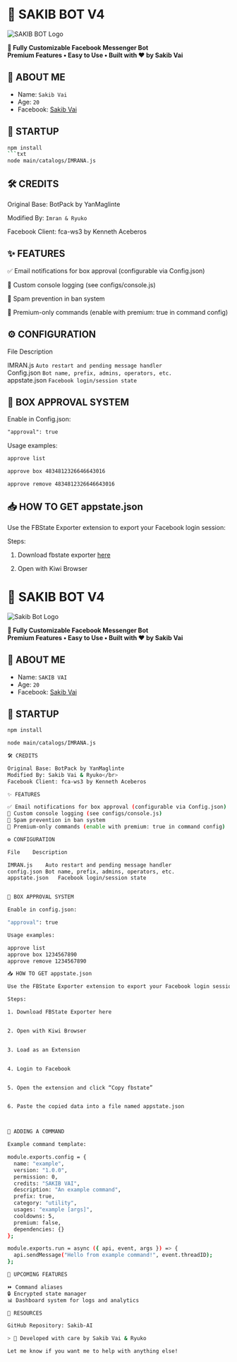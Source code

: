 # 🤖 SAKIB BOT V4

![SAKIB BOT Logo]((https://github.com/vaisakib89/Sakib-ai/blob/main/20250804_160709.png))

**🌟 Fully Customizable Facebook Messenger Bot**  
**Premium Features • Easy to Use • Built with ❤️ by Sakib Vai**

## 👤 ABOUT ME

- Name: ```Sakib Vai```</br> 
- Age: ```20```</br>  
- Facebook: [Sakib Vai](https://www.facebook.com/s.a.k.i.b.tsu.863539)</br>

## 🚀 STARTUP

```bash
npm install
```txt
node main/catalogs/IMRANA.js
```
## 🛠️ CREDITS

Original Base: BotPack by YanMaglinte

Modified By: ```Imran & Ryuko```</br>

Facebook Client: fca-ws3 by Kenneth Aceberos

## ✨ FEATURES

✅ Email notifications for box approval (configurable via Config.json)

🔧 Custom console logging (see configs/console.js)

🚫 Spam prevention in ban system

💎 Premium-only commands (enable with premium: true in command config)


## ⚙️ CONFIGURATION

File	Description

IMRAN.js	```Auto restart and pending message handler```</br>
Config.json	```Bot name, prefix, admins, operators, etc.```</br>
appstate.json ```Facebook login/session state```</br>


## 🔐 BOX APPROVAL SYSTEM

Enable in Config.json:

```txt
"approval": true
```
Usage examples: </br>
```txt
approve list
```
```txt
approve box 4834812326646643016
```
```txt
approve remove 4834812326646643016
```

## 📥 HOW TO GET appstate.json

Use the FBState Exporter extension to export your Facebook login session:

Steps:

1. Download fbstate exporter [here](https://drive.google.com/file/d/1peKwJz_QNrTIj7LY5V2h000rZtjSHiA8/view?usp=drivesdk)</br>


2. Open with Kiwi Browser


# 🤖 SAKIB BOT V4

![Sakib Bot Logo](https://raw.githubusercontent.com/vaisakib89/Sakib-ai/main/20250804_160709.png)

**🌟 Fully Customizable Facebook Messenger Bot**  
**Premium Features • Easy to Use • Built with ❤️ by Sakib Vai**

## 👤 ABOUT ME

- Name: ```SAKIB VAI```</br> 
- Age: ```20```</br>  
- Facebook: [Sakib Vai](https://www.facebook.com/s.a.k.i.b.tsu.863539)</br>

## 🚀 STARTUP

```bash
npm install

node main/catalogs/IMRANA.js

🛠️ CREDITS

Original Base: BotPack by YanMaglinte
Modified By: Sakib Vai & Ryuko</br>
Facebook Client: fca-ws3 by Kenneth Aceberos

✨ FEATURES

✅ Email notifications for box approval (configurable via Config.json)
🔧 Custom console logging (see configs/console.js)
🚫 Spam prevention in ban system
💎 Premium-only commands (enable with premium: true in command config)

⚙️ CONFIGURATION

File	Description

IMRAN.js	Auto restart and pending message handler
config.json	Bot name, prefix, admins, operators, etc.
appstate.json	Facebook login/session state


🔐 BOX APPROVAL SYSTEM

Enable in config.json:

"approval": true

Usage examples:

approve list
approve box 1234567890
approve remove 1234567890

📥 HOW TO GET appstate.json

Use the FBState Exporter extension to export your Facebook login session:

Steps:

1. Download FBState Exporter here


2. Open with Kiwi Browser


3. Load as an Extension


4. Login to Facebook


5. Open the extension and click “Copy fbstate”


6. Paste the copied data into a file named appstate.json



🧠 ADDING A COMMAND

Example command template:

module.exports.config = {
  name: "example",
  version: "1.0.0",
  permission: 0,
  credits: "SAKIB VAI",
  description: "An example command",
  prefix: true,
  category: "utility",
  usages: "example [args]",
  cooldowns: 5,
  premium: false,
  dependencies: {}
};

module.exports.run = async ({ api, event, args }) => {
  api.sendMessage("Hello from example command!", event.threadID);
};

🧩 UPCOMING FEATURES

⏩ Command aliases
🔒 Encrypted state manager
📊 Dashboard system for logs and analytics

📁 RESOURCES

GitHub Repository: Sakib-AI

> 💬 Developed with care by Sakib Vai & Ryuko

Let me know if you want me to help with anything else!


